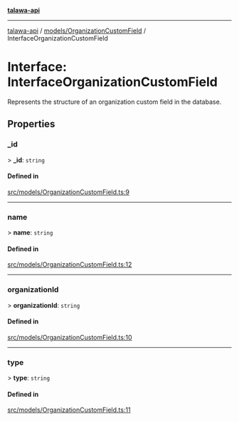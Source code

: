 [**talawa-api**](../../../README.md)

***

[talawa-api](../../../modules.md) / [models/OrganizationCustomField](../README.md) / InterfaceOrganizationCustomField

# Interface: InterfaceOrganizationCustomField

Represents the structure of an organization custom field in the database.

## Properties

### \_id

\> **\_id**: `string`

#### Defined in

[src/models/OrganizationCustomField.ts:9](https://github.com/PalisadoesFoundation/talawa-api/blob/832d310bae30bd8cb45fb1b44f62dd776dccc52f/src/models/OrganizationCustomField.ts#L9)

***

### name

\> **name**: `string`

#### Defined in

[src/models/OrganizationCustomField.ts:12](https://github.com/PalisadoesFoundation/talawa-api/blob/832d310bae30bd8cb45fb1b44f62dd776dccc52f/src/models/OrganizationCustomField.ts#L12)

***

### organizationId

\> **organizationId**: `string`

#### Defined in

[src/models/OrganizationCustomField.ts:10](https://github.com/PalisadoesFoundation/talawa-api/blob/832d310bae30bd8cb45fb1b44f62dd776dccc52f/src/models/OrganizationCustomField.ts#L10)

***

### type

\> **type**: `string`

#### Defined in

[src/models/OrganizationCustomField.ts:11](https://github.com/PalisadoesFoundation/talawa-api/blob/832d310bae30bd8cb45fb1b44f62dd776dccc52f/src/models/OrganizationCustomField.ts#L11)

